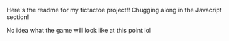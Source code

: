 Here's the readme for my tictactoe project!! Chugging along in the Javacript section!

No idea what the game will look like at this point lol